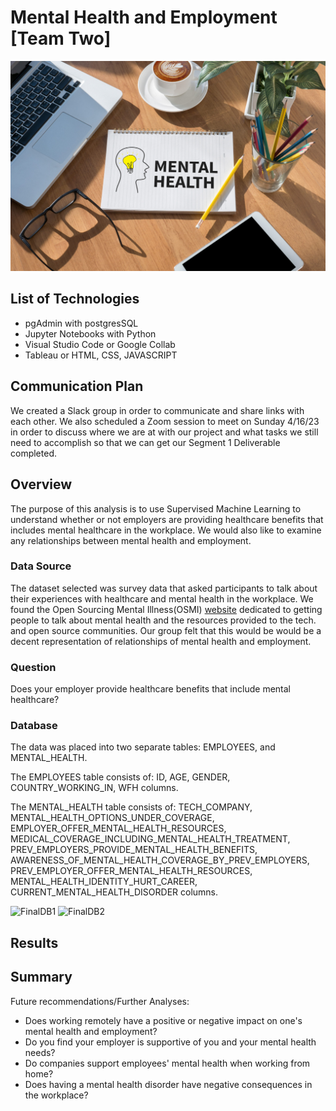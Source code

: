 # Mental Health and Employment [Team Two]

![Alt text](images/Workplace-Mental-Health-scaled.jpeg)

## List of Technologies

- pgAdmin with postgresSQL
- Jupyter Notebooks with Python
- Visual Studio Code or Google Collab
- Tableau or HTML, CSS, JAVASCRIPT

## Communication Plan

We created a Slack group in order to communicate and share links with each other. We also scheduled a Zoom session to meet on Sunday 4/16/23 in order to discuss where we are at with our project and what tasks we still need to accomplish so that we can get our Segment 1 Deliverable completed.

## Overview

The purpose of this analysis is to use Supervised Machine Learning to understand whether or not employers are providing healthcare benefits that includes mental healthcare in the workplace.
We would also like to examine any relationships between mental health and employment.  

### Data Source 

The dataset selected was survey data that asked participants to talk about their experiences with healthcare and mental health in the workplace. We found the Open Sourcing Mental Illness(OSMI) [website](https://osmihelp.org/research.html) dedicated to getting people to talk about mental health and the resources provided to the tech. and open source communities. Our group felt that this would be would be a decent representation of relationships of mental health and employment. 

### Question

Does your employer provide healthcare benefits that include mental healthcare?

### Database
The data was placed into two separate tables: EMPLOYEES, and MENTAL_HEALTH. 

The EMPLOYEES table consists of: ID, AGE, GENDER, COUNTRY_WORKING_IN, WFH columns.  

The MENTAL_HEALTH table consists of: TECH_COMPANY, MENTAL_HEALTH_OPTIONS_UNDER_COVERAGE, EMPLOYER_OFFER_MENTAL_HEALTH_RESOURCES, MEDICAL_COVERAGE_INCLUDING_MENTAL_HEALTH_TREATMENT, PREV_EMPLOYERS_PROVIDE_MENTAL_HEALTH_BENEFITS, AWARENESS_OF_MENTAL_HEALTH_COVERAGE_BY_PREV_EMPLOYERS, PREV_EMPLOYER_OFFER_MENTAL_HEALTH_RESOURCES, MENTAL_HEALTH_IDENTITY_HURT_CAREER, CURRENT_MENTAL_HEALTH_DISORDER columns.

![FinalDB1](https://user-images.githubusercontent.com/45715246/232633558-4deff047-08e6-4191-8f1e-e4f8c6bc0228.png)
![FinalDB2](https://user-images.githubusercontent.com/45715246/232633577-0290d48b-cd6d-441c-99a2-7eea74239909.png)


## Results

## Summary

Future recommendations/Further Analyses:
- Does working remotely have a positive or negative impact on one's mental health and employment?
- Do you find your employer is supportive of you and your mental health needs?
- Do companies support employees' mental health when working from home?
- Does having a mental health disorder have negative consequences in the workplace?

